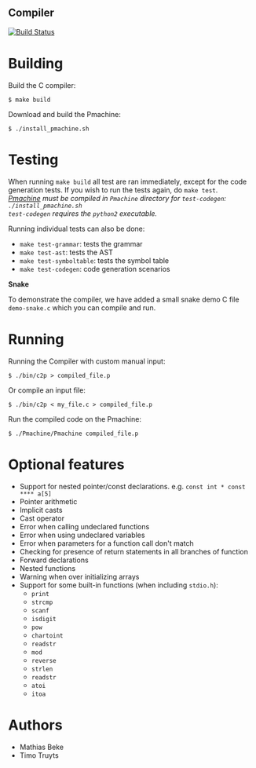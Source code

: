 Compiler
--------

[![Build Status](https://magnum.travis-ci.com/DenBeke/Compiler.svg?token=55DZWEWREsf4wvhULGzt&branch=master)](https://magnum.travis-ci.com/DenBeke/Compiler)


Building
========

Build the C compiler:

    $ make build

Download and build the Pmachine:

    $ ./install_pmachine.sh


Testing
=======

When running `make build` all test are ran immediately, except for the code generation tests. If you wish to run the tests again, do `make test`.  
*[Pmachine](http://ansymore.uantwerpen.be/sites/ansymo.ua.ac.be/files/uploads/courses/Compilers/pMachine/index.html) must be compiled in `Pmachine` directory for `test-codegen`: `./install_pmachine.sh`*  
*`test-codegen` requires the `python2` executable.*  

Running individual tests can also be done:

* `make test-grammar`: tests the grammar
* `make test-ast`: tests the AST
* `make test-symboltable`: tests the symbol table
* `make test-codegen`: code generation scenarios


**Snake**

To demonstrate the compiler, we have added a small snake demo C file `demo-snake.c` which you can compile and run.


Running
=======

Running the Compiler with custom manual input:

    $ ./bin/c2p > compiled_file.p

Or compile an input file:

    $ ./bin/c2p < my_file.c > compiled_file.p
    
Run the compiled code on the Pmachine:

    $ ./Pmachine/Pmachine compiled_file.p 


Optional features
=================

* Support for nested pointer/const declarations. e.g. `const int * const **** a[5]`
* Pointer arithmetic
* Implicit casts
* Cast operator
* Error when calling undeclared functions
* Error when using undeclared variables
* Error when parameters for a function call don't match
* Checking for presence of return statements in all branches of function
* Forward declarations
* Nested functions
* Warning when over initializing arrays
* Support for some built-in functions (when including `stdio.h`):
    * `print`
    * `strcmp`
    * `scanf`
    * `isdigit`
    * `pow`
    * `chartoint`
    * `readstr`
    * `mod`
    * `reverse`
    * `strlen`
    * `readstr`
    * `atoi`
    * `itoa`

Authors
=======

* Mathias Beke
* Timo Truyts